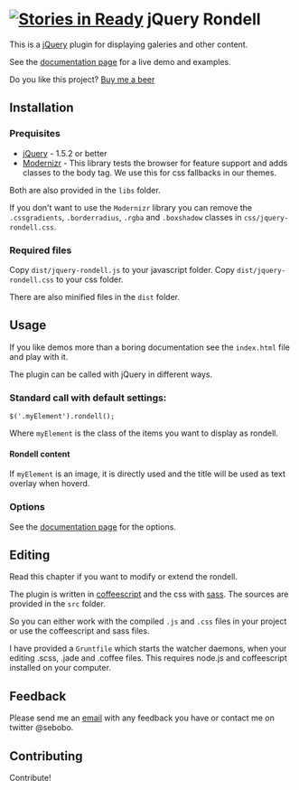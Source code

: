 [![Stories in Ready](https://badge.waffle.io/sebobo/jquery.rondell.png?label=ready&title=Ready)](https://waffle.io/sebobo/jquery.rondell)
jQuery Rondell
=============

This is a [jQuery](http://www.jquery.com) plugin for displaying galeries and other content.

See the [documentation page](http://sebobo.github.com/jquery.rondell/) for a live demo and examples.


Do you like this project?
[Buy me a beer](https://www.paypal.com/cgi-bin/webscr?cmd=_s-xclick&hosted_button_id=TSN2TDYNKZHF4)


Installation
------------

### Prequisites

 * [jQuery](http://www.jquery.com) - 1.5.2 or better
 * [Modernizr](http://www.modernizr.com) - This library tests the browser for feature support and adds classes to the body tag. We use this for css fallbacks in our themes.

Both are also provided in the `libs` folder.

If you don't want to use the `Modernizr` library you can remove the `.cssgradients`, `.borderradius`, `.rgba` and `.boxshadow` classes in `css/jquery-rondell.css`.

### Required files

Copy `dist/jquery-rondell.js` to your javascript folder.
Copy `dist/jquery-rondell.css` to your css folder.

There are also minified files in the `dist` folder.

Usage
-----

If you like demos more than a boring documentation see the `index.html` file and play with it.

The plugin can be called with jQuery in different ways.

### Standard call with default settings:

    $('.myElement').rondell();

Where `myElement` is the class of the items you want to display as rondell.

#### Rondell content

If `myElement` is an image, it is directly used and the title will be used as text overlay when hoverd.

### Options

See the [documentation page](http://projects.sebastianhelzle.net/jquery.rondell/) for the options.

Editing
-------

Read this chapter if you want to modify or extend the rondell.

The plugin is written in [coffeescript](http://jashkenas.github.com/coffee-script/) and the css with [sass](http://sass-lang.com/).
The sources are provided in the `src` folder.

So you can either work with the compiled `.js` and `.css` files in your project or use the coffeescript and sass files.

I have provided a `Gruntfile` which starts the watcher daemons, when your editing .scss, .jade and .coffee files.
This requires node.js and coffeescript installed on your computer.

Feedback
--------

Please send me an [email](sebastian@helzle.net) with any feedback you have or contact me on twitter @sebobo.

Contributing
------------

Contribute!
